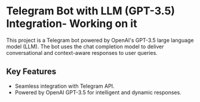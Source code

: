 # Telegram Bot with LLM (GPT-3.5) Integration- Working on it

This project is a Telegram bot powered by OpenAI's GPT-3.5 large language model (LLM). The bot uses the chat completion model to deliver conversational and context-aware responses to user queries.  

## Key Features  
- Seamless integration with Telegram API.  
- Powered by OpenAI GPT-3.5 for intelligent and dynamic responses.
